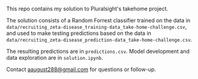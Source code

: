 This repo contains my solution to Pluralsight's takehome project. 

The solution consists of a Random Forrest classifier trained on the data in `data/recruiting_zeta-disease_training-data_take-home-challenge.csv`, and used to make testing predictions based on the data in  `data/recruiting_zeta-disease_prediction-data_take-home-challenge.csv`.

The resulting predictions are in `predictions.csv`. Model development and data exploration are in `solution.ipynb`.

Contact aaugust288@gmail.com for questions or follow-up.